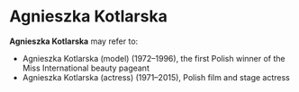 # Agnieszka Kotlarska

**Agnieszka Kotlarska** may refer to:

* Agnieszka Kotlarska (model) (1972–1996\), the first Polish winner of the Miss International beauty pageant
* Agnieszka Kotlarska (actress) (1971–2015\), Polish film and stage actress